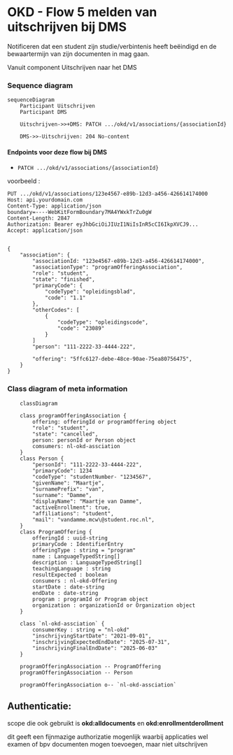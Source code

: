 # OKD - Flow 5 melden van uitschrijven bij DMS
Notificeren dat een student zijn studie/verbintenis heeft beëindigd en de bewaartermijn van zijn documenten in mag gaan.

Vanuit component Uitschrijven naar het DMS


### Sequence diagram 
```mermaid
sequenceDiagram
    Participant Uitschrijven
    Participant DMS

    Uitschrijven->>+DMS: PATCH .../okd/v1/associations/{associationId}

    DMS->>-Uitschrijven: 204 No-content

```
#### Endpoints voor deze flow bij DMS
- `PATCH .../okd/v1/associations/{associationId}`

voorbeeld :
```
PUT .../okd/v1/associations/123e4567-e89b-12d3-a456-426614174000
Host: api.yourdomain.com
Content-Type: application/json
boundary=----WebKitFormBoundary7MA4YWxkTrZu0gW
Content-Length: 2847
Authorization: Bearer eyJhbGciOiJIUzI1NiIsInR5cCI6IkpXVCJ9...
Accept: application/json


{
    "association": {
        "associationId: "123e4567-e89b-12d3-a456-426614174000",
        "associationType": "programOfferingAssociation",
        "role": "student",
        "state": "finished",
        "primaryCode": {
            "codeType": "opleidingsblad",
            "code": "1.1"
        },
        "otherCodes": [
            {
                "codeType": "opleidingscode",
                "code": "23089"
            }
        ]
        "person": "111-2222-33-4444-222",
 
        "offering": "5ffc6127-debe-48ce-90ae-75ea80756475",
    }
}
```

### Class diagram of meta information
```mermaid
	classDiagram

    class programOfferingAssociation {
        offering: offeringId or programOffering object
        "role": "student",
        "state": "cancelled",
        person: personId or Person object
        comsumers: nl-okd-assciation
    }
    class Person {
        "personId": "111-2222-33-4444-222",
        "primaryCode": 1234
        "codeType": "studentNumber- "1234567",
        "givenName": "Maartje",
        "surnamePrefix": "van",
        "surname": "Damme",
        "displayName": "Maartje van Damme",
        "activeEnrollment": true,
        "affiliations": "student",
        "mail": "vandamme.mcw\@student.roc.nl",
    }
    class ProgramOffering {
        offeringId : uuid-string
        primaryCode : IdentifierEntry
        offeringType : string = "program"
        name : LanguageTypedString[]
        description : LanguageTypedString[]
        teachingLanguage : string
        resultExpected : boolean
        consumers : nl-okd-Offering
        startDate : date-string
        endDate : date-string
        program : programId or Program object
        organization : organizationId or Organization object
    }

    class `nl-okd-assciation` {
        consumerKey : string = "nl-okd"
        "inschrijvingStartDate": "2021-09-01", 
        "inschrijvingExpectedEndDate": "2025-07-31",
        "inschrijvingFinalEndDate": "2025-06-03"
    }

    programOfferingAssociation -- ProgramOffering
    programOfferingAssociation -- Person

    programOfferingAssociation o-- `nl-okd-assciation`

```

## Authenticatie:
scope die ook gebruikt is  **okd:alldocuments** en **okd:enrollmentderollment**

dit geeft een fijnmazige authorizatie mogenlijk waarbij applicaties wel examen of bpv documenten mogen toevoegen, maar niet uitschrijven
